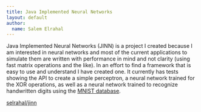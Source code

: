 ```yaml
---
title: Java Implemented Neural Networks
layout: default
author:
  name: Salem Elrahal
---
```

Java Implemented Neural Networks (JINN) is a project I created because I am interested in neural networks and most of the current applications to simulate them are written with performance in mind and not clarity (using fast matrix operations and the like). In an effort to find a framework that is easy to use and understand I have created one. It currently has tests showing the API to create a simple perceptron, a neural network trained for the XOR operations, as well as a neural network trained to recognize handwritten digits using the [MNIST database](http://yann.lecun.com/exdb/mnist/).


[selrahal/jinn](https://github.com/selrahal/jinn)
